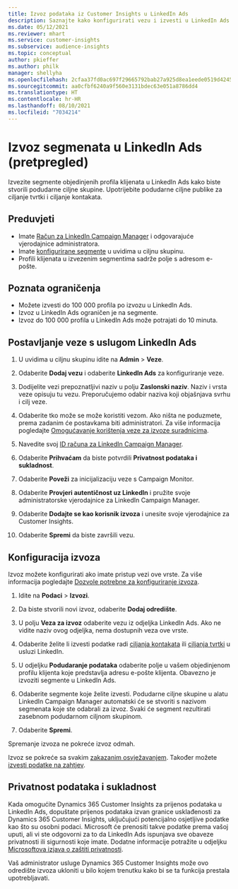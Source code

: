 ```yaml
---
title: Izvoz podataka iz Customer Insights u LinkedIn Ads
description: Saznajte kako konfigurirati vezu i izvesti u LinkedIn Ads.
ms.date: 05/12/2021
ms.reviewer: mhart
ms.service: customer-insights
ms.subservice: audience-insights
ms.topic: conceptual
author: pkieffer
ms.author: philk
manager: shellyha
ms.openlocfilehash: 2cfaa37fd0ac697f29665792bab27a925d8ea1eede0519d424524a7e5accbfeb
ms.sourcegitcommit: aa0cfbf6240a9f560e3131bdec63e051a8786dd4
ms.translationtype: HT
ms.contentlocale: hr-HR
ms.lasthandoff: 08/10/2021
ms.locfileid: "7034214"
---
```

# <a name="export-segments-to-linkedin-ads-preview"></a>Izvoz segmenata u LinkedIn Ads (pretpregled)

Izvezite segmente objedinjenih profila klijenata u LinkedIn Ads kako biste stvorili podudarne ciljne skupine. Upotrijebite podudarne ciljne publike za ciljanje tvrtki i ciljanje kontakata.

## <a name="prerequisites"></a>Preduvjeti

-   Imate [Račun za LinkedIn Campaign Manager](https://business.linkedin.com/marketing-solutions/ads) i odgovarajuće vjerodajnice administratora.
-   Imate [konfigurirane segmente](segments.md) u uvidima u ciljnu skupinu.
-   Profili klijenata u izvezenim segmentima sadrže polje s adresom e-pošte.

## <a name="known-limitations"></a>Poznata ograničenja

- Možete izvesti do 100 000 profila po izvozu u LinkedIn Ads.
- Izvoz u LinkedIn Ads ograničen je na segmente.
- Izvoz do 100 000 profila u LinkedIn Ads može potrajati do 10 minuta. 

## <a name="set-up-the-connection-to-linkedin-ads"></a>Postavljanje veze s uslugom LinkedIn Ads

1. U uvidima u ciljnu skupinu idite na **Admin** > **Veze**.

1. Odaberite **Dodaj vezu** i odaberite **LinkedIn Ads** za konfiguriranje veze.

1. Dodijelite vezi prepoznatljivi naziv u polju **Zaslonski naziv**. Naziv i vrsta veze opisuju tu vezu. Preporučujemo odabir naziva koji objašnjava svrhu i cilj veze.

1. Odaberite tko može se može koristiti vezom. Ako ništa ne poduzmete, prema zadanim će postavkama biti administratori. Za više informacija pogledajte [Omogućavanje korištenja veze za izvoze suradnicima](connections.md#allow-contributors-to-use-a-connection-for-exports).

1. Navedite svoj [ID računa za LinkedIn Campaign Manager](https://www.linkedin.com/help/lms/answer/a424270).

1. Odaberite **Prihvaćam** da biste potvrdili **Privatnost podataka i sukladnost**.

1. Odaberite **Poveži** za inicijalizaciju veze s Campaign Monitor.

1. Odaberite **Provjeri autentičnost uz LinkedIn** i pružite svoje administratorske vjerodajnice za LinkedIn Campaign Manager.

1. Odaberite **Dodajte se kao korisnik izvoza** i unesite svoje vjerodajnice za Customer Insights.

1. Odaberite **Spremi** da biste završili vezu.

## <a name="configure-an-export"></a>Konfiguracija izvoza

Izvoz možete konfigurirati ako imate pristup vezi ove vrste. Za više informacija pogledajte [Dozvole potrebne za konfiguriranje izvoza](export-destinations.md#set-up-a-new-export).

1. Idite na **Podaci** > **Izvozi**.

1. Da biste stvorili novi izvoz, odaberite **Dodaj odredište**.

1. U polju **Veza za izvoz** odaberite vezu iz odjeljka LinkedIn Ads. Ako ne vidite naziv ovog odjeljka, nema dostupnih veza ove vrste.

1. Odaberite želite li izvesti podatke radi [ciljanja kontakata](https://business.linkedin.com/marketing-solutions/ad-targeting/contact-targeting) ili [ciljanja tvrtki](https://business.linkedin.com/marketing-solutions/ad-targeting/account-targeting) u usluzi LinkedIn. 

1. U odjeljku **Podudaranje podataka** odaberite polje u vašem objedinjenom profilu klijenta koje predstavlja adresu e-pošte klijenta. Obavezno je izvoziti segmente u LinkedIn Ads.

1. Odaberite segmente koje želite izvesti. Podudarne ciljne skupine u alatu LinkedIn Campaign Manager automatski će se stvoriti s nazivom segmenata koje ste odabrali za izvoz. Svaki će segment rezultirati zasebnom podudarnom ciljnom skupinom. 

1. Odaberite **Spremi**.

Spremanje izvoza ne pokreće izvoz odmah.

Izvoz se pokreće sa svakim [zakazanim osvježavanjem](system.md#schedule-tab). Također možete [izvesti podatke na zahtjev](export-destinations.md#run-exports-on-demand). 


## <a name="data-privacy-and-compliance"></a>Privatnost podataka i sukladnost

Kada omogućite Dynamics 365 Customer Insights za prijenos podataka u LinkedIn Ads, dopuštate prijenos podataka izvan granice usklađenosti za Dynamics 365 Customer Insights, uključujući potencijalno osjetljive podatke kao što su osobni podaci. Microsoft će prenositi takve podatke prema vašoj uputi, ali vi ste odgovorni za to da LinkedIn Ads ispunjava sve obaveze privatnosti ili sigurnosti koje imate. Dodatne informacije potražite u odjeljku [Microsoftova izjava o zaštiti privatnosti](https://go.microsoft.com/fwlink/?linkid=396732).

Vaš administrator usluge Dynamics 365 Customer Insights može ovo odredište izvoza ukloniti u bilo kojem trenutku kako bi se ta funkcija prestala upotrebljavati.
